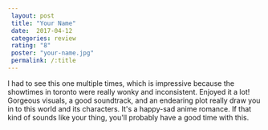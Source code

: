 ```yaml
---
 layout: post
 title: "Your Name"
 date:  2017-04-12
 categories: review 
 rating: "8"
 poster: "your-name.jpg"
 permalink: /:title
---
```



I had to see this one multiple times, which is impressive because the showtimes in toronto were really wonky and inconsistent. Enjoyed it a lot! Gorgeous visuals, a good soundtrack, and an endearing plot really draw you in to this world and its characters. It's a happy-sad anime romance. If that kind of sounds like your thing, you'll probably have a good time with this.